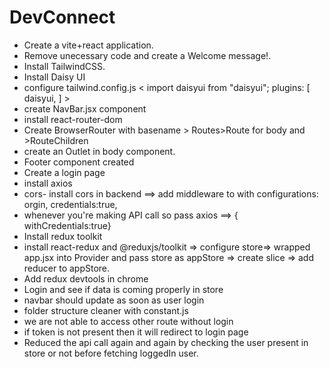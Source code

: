 # DevConnect
- Create a vite+react application.
- Remove unecessary code and create a Welcome message!.
- Install TailwindCSS.
- Install Daisy UI
- configure tailwind.config.js < 
      import daisyui from "daisyui";
        plugins: 
        [
              daisyui,
        ]
        >
- create NavBar.jsx component
- install react-router-dom
- Create BrowserRouter with basename > Routes>Route for body and >RouteChildren
- create an Outlet in body component.
- Footer component created
- Create a login page
- install axios
- cors- install cors in backend ==> add middleware to with configurations: orgin, credentials:true,
- whenever you're making API call so pass axios ==> { withCredentials:true}
- Install redux toolkit 
- install react-redux and @reduxjs/toolkit => configure store=> wrapped app.jsx into Provider and pass store as appStore => create slice => add reducer to appStore.
- Add redux devtools in chrome
- Login and see if data is coming properly in store
- navbar should update as soon as user login
- folder structure cleaner with constant.js 
- we are not able to access other route without login
- if token is not present then it will redirect to login page
- Reduced the api call again and again by checking the user present in store or not before fetching loggedIn user.





